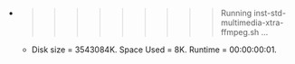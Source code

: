 * >>>>>>>>> Running inst-std-multimedia-xtra-ffmpeg.sh ...
  * Disk size = 3543084K. Space Used = 8K. Runtime = 00:00:00:01.
